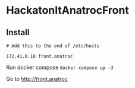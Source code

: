 # HackatonItAnatrocFront

## Install


```
# Add this to the end of /etc/hosts

172.41.0.10 front.anatroc
```

Run docker compose `docker-compose up -d`


Go to http://front.anatroc